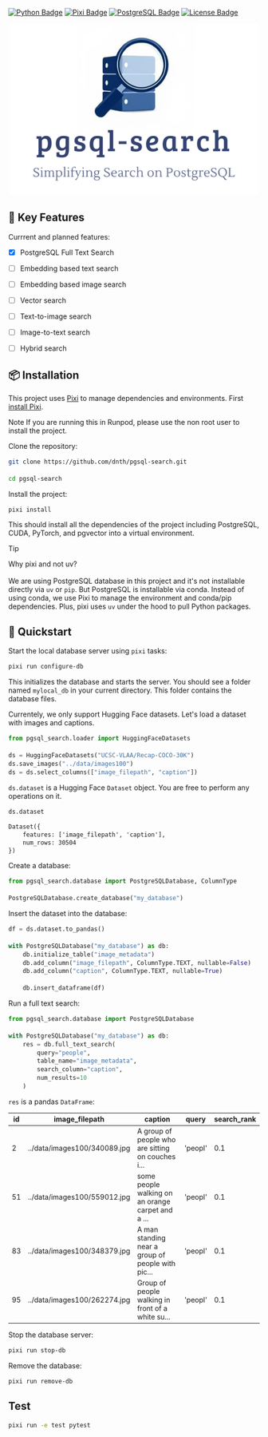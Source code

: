 [![Python Badge](https://img.shields.io/badge/Python-≥3.10-3776AB?style=for-the-badge&logo=python&logoColor=white)](https://www.python.org/)
[![Pixi Badge](https://img.shields.io/badge/🔌_Powered_by-Pixi-yellow?style=for-the-badge)](https://pixi.sh)
[![PostgreSQL Badge](https://img.shields.io/badge/PostgreSQL-≤16-4169E1?style=for-the-badge&logo=postgresql&logoColor=white)](https://www.postgresql.org/)
[![License Badge](https://img.shields.io/badge/License-Apache%202.0-green.svg?style=for-the-badge&logo=apache&logoColor=white)](https://github.com/prefix-dev/pgsql-search/blob/main/LICENSE)


<div align="center">
    <img src="https://github.com/dnth/pgsql-search/blob/main/assets/logo.png" alt="pgsql-search" width="500">
</div>


## 🌟 Key Features
Currrent and planned features:
- [X] PostgreSQL Full Text Search
- [ ] Embedding based text search
- [ ] Embedding based image search
- [ ] Vector search
- [ ] Text-to-image search
- [ ] Image-to-text search
- [ ] Hybrid search


## 📦 Installation
This project uses [Pixi](https://prefix.dev/) to manage dependencies and environments. 
First [install Pixi](https://pixi.sh/latest/). 

Note
If you are running this in Runpod, please use the non root user to install the project.

Clone the repository:

```bash
git clone https://github.com/dnth/pgsql-search.git

cd pgsql-search
```

Install the project:

```bash
pixi install
```

This should install all the dependencies of the project including PostgreSQL, CUDA, PyTorch, and pgvector into a virtual environment.


> [!TIP]
> Why pixi and not uv? \
> \
> We are using PostgreSQL database in this project and it's not installable directly via `uv` or `pip`. But PostgreSQL is installable via conda.
> Instead of using conda, we use Pixi to manage the environment and conda/pip dependencies. Plus, pixi uses `uv` under the hood to pull Python packages.

## 🚀 Quickstart

Start the local database server using `pixi` tasks:

```bash
pixi run configure-db
```

This initializes the database and starts the server. You should see a folder named `mylocal_db` in your current directory. This folder contains the database files.


Currentely, we only support Hugging Face datasets. Let's load a dataset with images and captions.

```python
from pgsql_search.loader import HuggingFaceDatasets

ds = HuggingFaceDatasets("UCSC-VLAA/Recap-COCO-30K")
ds.save_images("../data/images100")
ds = ds.select_columns(["image_filepath", "caption"])
```

`ds.dataset` is a Hugging Face `Dataset` object. You are free to perform any operations on it.

```python
ds.dataset
```

```
Dataset({
    features: ['image_filepath', 'caption'],
    num_rows: 30504
})
```

Create a database:

```python
from pgsql_search.database import PostgreSQLDatabase, ColumnType

PostgreSQLDatabase.create_database("my_database")
```

Insert the dataset into the database:

```python
df = ds.dataset.to_pandas()

with PostgreSQLDatabase("my_database") as db:
    db.initialize_table("image_metadata")
    db.add_column("image_filepath", ColumnType.TEXT, nullable=False)
    db.add_column("caption", ColumnType.TEXT, nullable=True)

    db.insert_dataframe(df)
```

Run a full text search:

```python
from pgsql_search.database import PostgreSQLDatabase

with PostgreSQLDatabase("my_database") as db:
    res = db.full_text_search(
        query="people", 
        table_name="image_metadata", 
        search_column="caption", 
        num_results=10
    )
```

`res` is a pandas `DataFrame`:

| id | image_filepath | caption | query | search_rank |
|----|----------------|---------|-------|-------------|
| 2 | ../data/images100/340089.jpg | A group of people who are sitting on couches i... | 'peopl' | 0.1 |
| 51 | ../data/images100/559012.jpg | some people walking on an orange carpet and a ... | 'peopl' | 0.1 |
| 83 | ../data/images100/348379.jpg | A man standing near a group of people with pic... | 'peopl' | 0.1 |
| 95 | ../data/images100/262274.jpg | Group of people walking in front of a white su... | 'peopl' | 0.1 |

Stop the database server:

```bash
pixi run stop-db
```

Remove the database:

```bash
pixi run remove-db
```

## Test

```bash
pixi run -e test pytest
```

